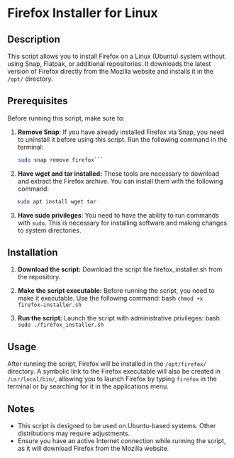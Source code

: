 # Firefox Installer for Linux

## Description

This script allows you to install Firefox on a Linux (Ubuntu) system without using Snap, Flatpak, or additional repositories. It downloads the latest version of Firefox directly from the Mozilla website and installs it in the `/opt/` directory.

## Prerequisites

Before running this script, make sure to:

1. **Remove Snap**: If you have already installed Firefox via Snap, you need to uninstall it before using this script. Run the following command in the terminal:
   ```bash
   sudo snap remove firefox```
   
2. **Have wget and tar installed:**
  These tools are necessary to download and extract the Firefox archive. You can install them with the following command:
```bash
   sudo apt install wget tar
```
3. **Have sudo privileges**:
   You need to have the ability to run commands with `sudo`. This is necessary for installing software and making changes to system directories.


## Installation

  1. **Download the script:**
     Download the script file firefox_installer.sh from the repository.

  2. **Make the script executable:**
     Before running the script, you need to make it executable. Use the following command:
    bash
    ```chmod +x firefox-installer.sh```

  3. **Run the script:**
    Launch the script with administrative privileges:
    bash
    ```sudo ./firefox_installer.sh```

## Usage

After running the script, Firefox will be installed in the `/opt/firefox/` directory. A symbolic link to the Firefox executable will also be created in `/usr/local/bin/`, allowing you to launch Firefox by typing `firefox` in the terminal or by searching for it in the applications menu.

## Notes

- This script is designed to be used on Ubuntu-based systems. Other distributions may require adjustments.
- Ensure you have an active Internet connection while running the script, as it will download Firefox from the Mozilla website.

